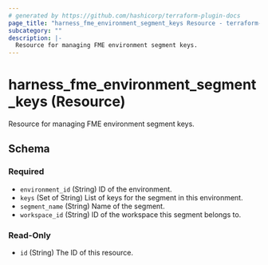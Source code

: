 ```yaml
---
# generated by https://github.com/hashicorp/terraform-plugin-docs
page_title: "harness_fme_environment_segment_keys Resource - terraform-provider-harness"
subcategory: ""
description: |-
  Resource for managing FME environment segment keys.
---
```


# harness_fme_environment_segment_keys (Resource)

Resource for managing FME environment segment keys.



<!-- schema generated by tfplugindocs -->
## Schema

### Required

- `environment_id` (String) ID of the environment.
- `keys` (Set of String) List of keys for the segment in this environment.
- `segment_name` (String) Name of the segment.
- `workspace_id` (String) ID of the workspace this segment belongs to.

### Read-Only

- `id` (String) The ID of this resource.
